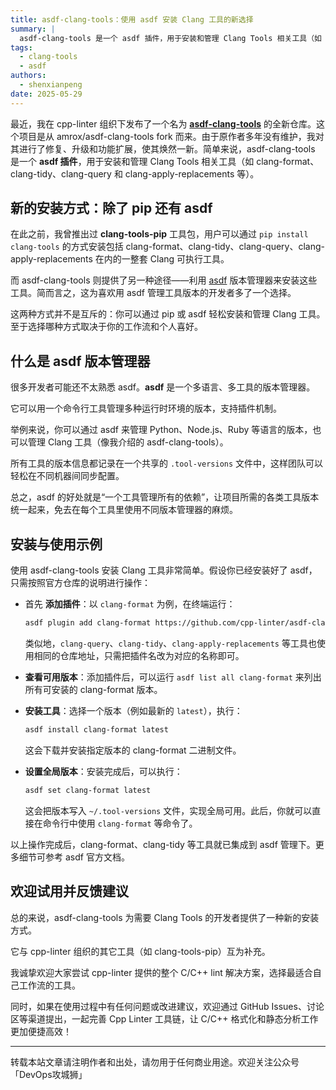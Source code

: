 ```yaml
---
title: asdf-clang-tools：使用 asdf 安装 Clang 工具的新选择
summary: |
  asdf-clang-tools 是一个 asdf 插件，用于安装和管理 Clang Tools 相关工具（如 clang-format、clang-tidy、clang-query 和 clang-apply-replacements 等）。
tags:
  - clang-tools
  - asdf
authors:
  - shenxianpeng
date: 2025-05-29
---
```


最近，我在 cpp-linter 组织下发布了一个名为 **[asdf-clang-tools](https://github.com/cpp-linter/asdf-clang-tools)** 的全新仓库。这个项目是从 amrox/asdf-clang-tools fork 而来。由于原作者多年没有维护，我对其进行了修复、升级和功能扩展，使其焕然一新。简单来说，asdf-clang-tools 是一个 **asdf 插件**，用于安装和管理 Clang Tools 相关工具（如 clang-format、clang-tidy、clang-query 和 clang-apply-replacements 等）。

## 新的安装方式：除了 pip 还有 asdf

在此之前，我曾推出过 **clang-tools-pip** 工具包，用户可以通过 `pip install clang-tools` 的方式安装包括 clang-format、clang-tidy、clang-query、clang-apply-replacements 在内的一整套 Clang 可执行工具。

而 asdf-clang-tools 则提供了另一种途径——利用 [asdf](https://asdf-vm.com) 版本管理器来安装这些工具。简而言之，这为喜欢用 asdf 管理工具版本的开发者多了一个选择。

这两种方式并不是互斥的：你可以通过 pip 或 asdf 轻松安装和管理 Clang 工具。至于选择哪种方式取决于你的工作流和个人喜好。

## 什么是 asdf 版本管理器

很多开发者可能还不太熟悉 asdf。**asdf** 是一个多语言、多工具的版本管理器。

它可以用一个命令行工具管理多种运行时环境的版本，支持插件机制。

举例来说，你可以通过 asdf 来管理 Python、Node.js、Ruby 等语言的版本，也可以管理 Clang 工具（像我介绍的 asdf-clang-tools）。

所有工具的版本信息都记录在一个共享的 `.tool-versions` 文件中，这样团队可以轻松在不同机器间同步配置。

总之，asdf 的好处就是“一个工具管理所有的依赖”，让项目所需的各类工具版本统一起来，免去在每个工具里使用不同版本管理器的麻烦。

## 安装与使用示例

使用 asdf-clang-tools 安装 Clang 工具非常简单。假设你已经安装好了 asdf，只需按照官方仓库的说明进行操作：

* 首先 **添加插件**：以 `clang-format` 为例，在终端运行：

  ```bash
  asdf plugin add clang-format https://github.com/cpp-linter/asdf-clang-tools.git
  ```

  类似地，`clang-query`、`clang-tidy`、`clang-apply-replacements` 等工具也使用相同的仓库地址，只需把插件名改为对应的名称即可。

* **查看可用版本**：添加插件后，可以运行 `asdf list all clang-format` 来列出所有可安装的 clang-format 版本。

* **安装工具**：选择一个版本（例如最新的 `latest`），执行：

  ```bash
  asdf install clang-format latest
  ```

  这会下载并安装指定版本的 clang-format 二进制文件。

* **设置全局版本**：安装完成后，可以执行：

  ```bash
  asdf set clang-format latest
  ```

  这会把版本写入 `~/.tool-versions` 文件，实现全局可用。此后，你就可以直接在命令行中使用 `clang-format` 等命令了。

以上操作完成后，clang-format、clang-tidy 等工具就已集成到 asdf 管理下。更多细节可参考 asdf 官方文档。

## 欢迎试用并反馈建议

总的来说，asdf-clang-tools 为需要 Clang Tools 的开发者提供了一种新的安装方式。

它与 cpp-linter 组织的其它工具（如 clang-tools-pip）互为补充。

我诚挚欢迎大家尝试 cpp-linter 提供的整个 C/C++ lint 解决方案，选择最适合自己工作流的工具。

同时，如果在使用过程中有任何问题或改进建议，欢迎通过 GitHub Issues、讨论区等渠道提出，一起完善 Cpp Linter 工具链，让 C/C++ 格式化和静态分析工作更加便捷高效！

---

转载本站文章请注明作者和出处，请勿用于任何商业用途。欢迎关注公众号「DevOps攻城狮」
